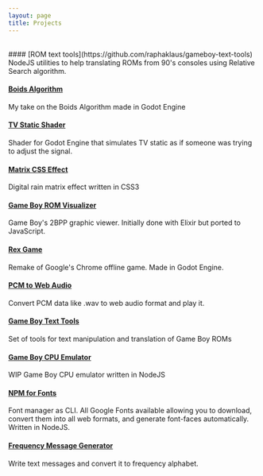 ```yaml
---
layout: page
title: Projects
---
```


<br/>
#### [ROM text tools](https://github.com/raphaklaus/gameboy-text-tools)
NodeJS utilities to help translating ROMs from 90's consoles using Relative Search algorithm.

#### [Boids Algorithm](https://github.com/raphaklaus/godot-boids)

My take on the Boids Algorithm made in Godot Engine

#### [TV Static Shader](https://github.com/raphaklaus/tv-static-shader)

Shader for Godot Engine that simulates TV static as if someone was trying to adjust the signal.

#### [Matrix CSS Effect](http://raphaklaus.github.io/matrix-fx/)

Digital rain matrix effect written in CSS3

#### [Game Boy ROM Visualizer](https://github.com/raphaklaus/gameboy-rom-visualizer)

Game Boy's 2BPP graphic viewer. Initially done with Elixir but ported to JavaScript.

#### [Rex Game](https://github.com/raphaklaus/godot-trex-game)

Remake of Google's Chrome offline game. Made in Godot Engine.

#### [PCM to Web Audio](https://github.com/raphaklaus/pcm-2-webaudio)

Convert PCM data like .wav to web audio format and play it.

#### [Game Boy Text Tools](https://github.com/raphaklaus/gameboy-text-tools)

Set of tools for text manipulation and translation of Game Boy ROMs

#### [Game Boy CPU Emulator](https://github.com/raphaklaus/gameboy-cpu)

WIP Game Boy CPU emulator written in NodeJS

#### [NPM for Fonts](https://github.com/raphaklaus/fontwr)

Font manager as CLI. All Google Fonts available allowing you to download, convert them into all web formats, and generate font-faces automatically. Written in NodeJS.

#### [Frequency Message Generator](http://raphaklaus.github.io/frequency-message-generator/)

Write text messages and convert it to frequency alphabet.
